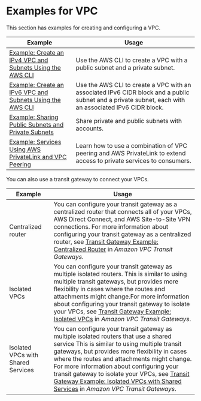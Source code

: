 # Examples for VPC<a name="VPC_Scenarios"></a>

This section has examples for creating and configuring a VPC\.


| Example | Usage | 
| --- | --- | 
| [Example: Create an IPv4 VPC and Subnets Using the AWS CLI](vpc-subnets-commands-example.md) |  Use the AWS CLI to create a VPC with a public subnet and a private subnet\.  | 
| [Example: Create an IPv6 VPC and Subnets Using the AWS CLI](vpc-subnets-commands-example-ipv6.md) | Use the AWS CLI to create a VPC with an associated IPv6 CIDR block and a public subnet and a private subnet, each with an associated IPv6 CIDR block\. | 
| [Example: Sharing Public Subnets and Private Subnets](example-vpc-share.md) | Share private and public subnets with accounts\. | 
| [Example: Services Using AWS PrivateLink and VPC Peering](vpc-peer-region-example.md) | Learn how to use a combination of VPC peering and AWS PrivateLink to extend access to private services to consumers\. | 

You can also use a transit gateway to connect your VPCs\.


| Example | Usage | 
| --- | --- | 
|  Centralized router |  You can configure your transit gateway as a centralized router that connects all of your VPCs, AWS Direct Connect, and AWS Site\-to\-Site VPN connections\.  For more information about configuring your transit gateway as a centralized router, see [Transit Gateway Example: Centralized Router](https://docs.aws.amazon.com/vpc/latest/tgw/transit-gateway-centralized-router.html) in *Amazon VPC Transit Gateways*\. | 
| Isolated VPCs | You can configure your transit gateway as multiple isolated routers\. This is similar to using multiple transit gateways, but provides more flexibility in cases where the routes and attachments might change\.For more information about configuring your transit gateway to isolate your VPCs, see [Transit Gateway Example: Isolated VPCs](https://docs.aws.amazon.com/vpc/latest/tgw/transit-gateway-isolated.html) in *Amazon VPC Transit Gateways*\. | 
| Isolated VPCs with Shared Services | You can configure your transit gateway as multiple isolated routers that use a shared service This is similar to using multiple transit gateways, but provides more flexibility in cases where the routes and attachments might change\. For more information about configuring your transit gateway to isolate your VPCs, see [Transit Gateway Example: Isolated VPCs with Shared Services](https://docs.aws.amazon.com/vpc/latest/tgw/transit-gateway-isolated-shared.html) in *Amazon VPC Transit Gateways*\. | 